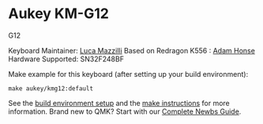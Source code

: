 # Aukey KM-G12

G12

Keyboard Maintainer: [Luca Mazzilli](https://github.com/Maxill1)
Based on Redragon K556 : [Adam Honse](https://github.com/CalcProgrammer1)
Hardware Supported: SN32F248BF

Make example for this keyboard (after setting up your build environment):

    make aukey/kmg12:default

See the [build environment setup](https://docs.qmk.fm/#/getting_started_build_tools) and the [make instructions](https://docs.qmk.fm/#/getting_started_make_guide) for more information. Brand new to QMK? Start with our [Complete Newbs Guide](https://docs.qmk.fm/#/newbs).
